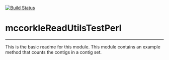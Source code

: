 [![Build Status](https://travis-ci.org/mccorkle/mccorkleReadUtilsTestPerl.svg?branch=master)](https://travis-ci.org/mccorkle/mccorkleReadUtilsTestPerl)

# mccorkleReadUtilsTestPerl
---

This is the basic readme for this module. This module contains an example method that counts the contigs in a contig set.
